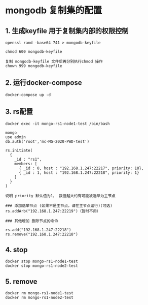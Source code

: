 # mongodb 复制集的配置

## 1. 生成keyfile 用于复制集内部的权限控制
```
openssl rand -base64 741 > mongodb-keyfile

chmod 600 mongodb-keyfile

复制 mongodb-keyfile 文件后再分别执行chmod 操作
chown 999 mongodb-keyfile
```

## 2. 运行docker-compose
```
docker-compose up -d
```
## 3. rs配置
```
docker exec -it mongo-rs1-node1-test /bin/bash

mongo
use admin
db.auth('root','mc-MG-2020-PWD-test')

rs.initiate(
  {
    _id : "rs1",
    members: [
      { _id : 0, host : "192.168.1.247:22217", priority: 10},
      { _id : 1, host : "192.168.1.247:22218", priority: 1}
    ]
  }
)

说明 priority 默认值为1， 数值越大约有可能被选举为主节点

### 添加选举节点 (如果不是主节点，请在主节点运行)(可选)
rs.addArb("192.168.1.247:22219")（暂时不用）

### 其他增加 删除节点的命令

rs.add("192.168.1.247:22218")
rs.remove("192.168.1.247:22218")
```

## 4. stop
```
docker stop mongo-rs1-node1-test
docker stop mongo-rs1-node2-test
```

## 5. remove
```
docker rm mongo-rs1-node1-test
docker rm mongo-rs1-node2-test
```
